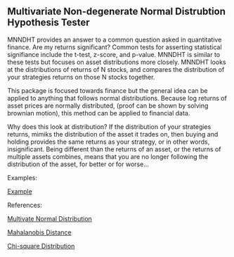 ## Multivariate Non-degenerate Normal Distrubtion Hypothesis Tester
MNNDHT provides an answer to a common question asked in quantitative finance. Are my returns significant?
Common tests for asserting statistical signifiance include the t-test, z-score, and p-value. MNNDHT is
similar to these tests but focuses on asset distributions more closely. MNNDHT looks at the distributions
of returns of N stocks, and compares the distribution of your strategies returns on those N stocks together.


This package is focused towards finance but the general idea can be applied to anything that follows
normal distributions. Because log returns of asset prices are normally distributed, (proof can be shown by solving brownian motion), this method can be applied to financial data.


Why does this look at distribution? If the distribution of your strategies returns, mimiks the distribution
of the asset it trades on, then buying and holding provides the same returns as your strategy, or in other
words, insignificant. Being different than the returns of an asset, or the returns of multiple assets combines, means that you are no longer following the distribution of the asset, for better or for worse...

Examples:

[Example](./examples.ipynb)

References:

[Multivate Normal Distribution](https://en.wikipedia.org/wiki/Multivariate_normal_distribution)

[Mahalanobis Distance](https://en.wikipedia.org/wiki/Mahalanobis_distance)

[Chi-square Distribution](https://en.wikipedia.org/wiki/Chi-square_distribution)
